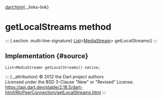 [dart:html](../../dart-html/dart-html-library){._links-link}

getLocalStreams method
======================

::: {.section .multi-line-signature}
[List](../../dart-core/list-class)\<[MediaStream](../mediastream-class)\>
getLocalStreams()
:::

Implementation {#source}
--------------

``` {.language-dart data-language="dart"}
List<MediaStream> getLocalStreams() native;
```

::: {._attribution}
© 2012 the Dart project authors\
Licensed under the BSD 3-Clause \"New\" or \"Revised\" License.\
<https://api.dart.dev/stable/2.18.5/dart-html/RtcPeerConnection/getLocalStreams.html>
:::
